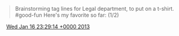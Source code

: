 > Brainstorming tag lines for Legal department, to put on a t\-shirt\. \#good\-fun Here's my favorite so far: \(1/2\)

<img src="../../media/tweet.ico" width="12" /> [Wed Jan 16 23:29:14 +0000 2013](https://twitter.com/DromerDenker/status/291688592701542400)
